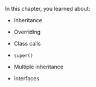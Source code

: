 In this chapter, you learned about:

-   Inheritance

-   Overriding

-   Class calls

-   `super()`

-   Multiple inheritance

-   Interfaces
